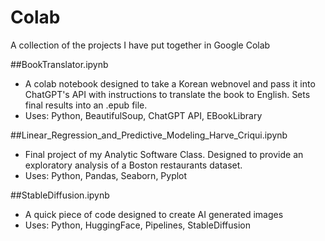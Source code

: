# Colab
A collection of the projects I have put together in Google Colab

##BookTranslator.ipynb
  - A colab notebook designed to take a Korean webnovel and pass it into ChatGPT's API with instructions to translate the book to English. Sets final results into an .epub file.
  - Uses: Python, BeautifulSoup, ChatGPT API, EBookLibrary

##Linear_Regression_and_Predictive_Modeling_Harve_Criqui.ipynb
  - Final project of my Analytic Software Class. Designed to provide an exploratory analysis of a Boston restaurants dataset.
  - Uses: Python, Pandas, Seaborn, Pyplot
    
##StableDiffusion.ipynb
  - A quick piece of code designed to create AI generated images
  - Uses: Python, HuggingFace, Pipelines, StableDiffusion
